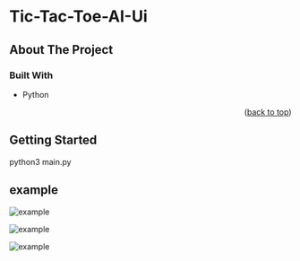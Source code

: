 # Tic-Tac-Toe-AI-Ui


## About The Project


### Built With

* Python
<p align="right">(<a href="#top">back to top</a>)</p>



<!-- GETTING STARTED -->
## Getting Started
python3 main.py

## example
![example](https://i.imgur.com/hsYq4Vh.png)


![example](https://i.imgur.com/lyyVtOP.png)



![example](https://i.imgur.com/qCVU8XZ.png)



